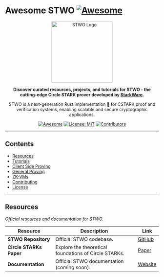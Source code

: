 # Awesome STWO [![Awesome](https://awesome.re/badge.svg)](https://awesome.re)

<div align="center">
  <img src="stwo-logo.png" width="200" alt="STWO Logo">
  <br>
  <p>
    <b>Discover curated resources, projects, and tutorials for STWO - the cutting-edge Circle STARK prover developed by <a href="https://starkware.co">StarkWare</a>.</b>
  </p>
  <p>
    STWO is a next-generation Rust implementation 🦀 for CSTARK proof and verification systems, enabling scalable and secure cryptographic applications.
  </p>
  <p>
    <a href="https://github.com/sindresorhus/awesome"><img src="https://cdn.rawgit.com/sindresorhus/awesome/d7305f38d29fed78fa85652e3a63e154dd8e8829/media/badge.svg" alt="Awesome"></a>
    <a href="https://github.com/keep-starknet-strange/awesome-stwo/blob/main/LICENSE"><img src="https://img.shields.io/badge/License-MIT-yellow.svg" alt="License: MIT"></a>
    <a href="https://github.com/keep-starknet-strange/awesome-stwo/graphs/contributors"><img src="https://img.shields.io/github/contributors/keep-starknet-strange/awesome-stwo" alt="Contributors"></a>
  </p>
</div>

---

## Contents

- [Resources](#resources)
- [Tutorials](#tutorials)
- [Client Side Proving](#client-side-proving)
- [General Proving](#general-proving)
- [ZK-VMs](#zk-vms)
- [Contributing](#contributing)
- [License](#license)

---

## Resources

_Official resources and documentation for STWO._

| Resource                | Description                                          | Link                                                     |
|-------------------------|------------------------------------------------------|----------------------------------------------------------|
| **STWO Repository**     | Official STWO codebase.                             | [GitHub](https://github.com/starkware-libs/stwo)         |
| **Circle STARKs Paper** | Explore the theoretical foundations of Circle STARKs.| [Paper](https://eprint.iacr.org/2024/278)               |
| **Documentation**       | Official STWO documentation (coming soon).          | [Website](https://starkware.co)                         |

